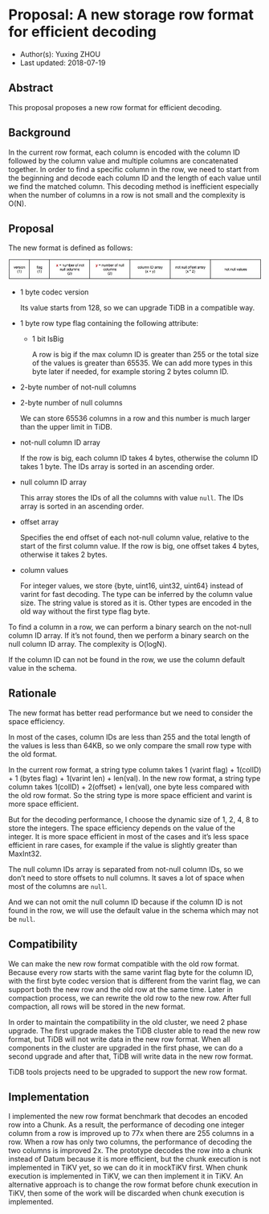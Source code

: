 
# Proposal: A new storage row format for efficient decoding

- Author(s):     Yuxing ZHOU
- Last updated:  2018-07-19

## Abstract

This proposal proposes a new row format for efficient decoding.

## Background

In the current row format, each column is encoded with the column ID followed by the column value and multiple columns are concatenated together. In order to find a specific column in the row, we need to start from the beginning and decode each column ID and the length of each value until we find the matched column. This decoding method is inefficient especially when the number of columns in a row is not small and the complexity is O(N).

## Proposal

The new format is defined as follows:

![row-format](./row-format.jpeg)

* 1 byte codec version

    Its value starts from 128, so we can upgrade TiDB in a compatible way.

* 1 byte row type flag containing the following attribute:

	- 1 bit IsBig

        A row is big if the max column ID is greater than 255 or the total size of the values is greater than 65535. We can add more types in this byte later if needed, for example storing 2 bytes column ID.

* 2-byte number of not-null columns

* 2-byte number of null columns

    We can store 65536 columns in a row and this number is much larger than the upper limit in TiDB.

* not-null column ID array

    If the row is big, each column ID takes 4 bytes, otherwise the column ID takes 1 byte. The IDs array is sorted in an ascending order.

* null column ID array

    This array stores the IDs of all the columns with value `null`. The IDs array is sorted in an ascending order.

* offset array

     Specifies the end offset of each not-null column value, relative to the start of the first column value. If the row is big, one offset takes 4 bytes, otherwise it takes 2 bytes.

* column values

    For integer values, we store {byte, uint16, uint32, uint64} instead of varint for fast decoding. The type can be inferred by the column value size.
The string value is stored as it is. Other types are encoded in the old way without the first type flag byte.


To find a column in a row, we can perform a binary search on the not-null column ID array. If it’s not found, then we perform a binary search on the null column ID array.
The complexity is O(logN).

If the column ID can not be found in the row, we use the column default value in the schema.

## Rationale

The new format has better read performance but we need to consider the space efficiency.

In most of the cases, column IDs are less than 255 and the total length of the values is less than 64KB, so we only compare the small row type with the old format.

In the current row format, a string type column takes 1 (varint flag) + 1(colID) + 1 (bytes flag) + 1(varint len) + len(val). In the new row format, a string type column takes 1(colID) + 2(offset) + len(val), one byte less compared with the old row format. So the string type is more space efficient and varint is more space efficient.

But for the decoding performance, I choose the dynamic size of 1, 2, 4, 8 to store the integers. The space efficiency depends on the value of the integer. It is more space efficient in most of the cases and it’s less space efficient in rare cases, for example if the value is slightly greater than MaxInt32.

The null column IDs array is separated from not-null column IDs, so we don’t need to store offsets to null columns. It saves a lot of space when most of the columns are `null`.

And we can not omit the null column ID because if the column ID is not found in the row, we will use the default value in the schema which may not be `null`.

## Compatibility

We can make the new row format compatible with the old row format. Because every row starts with the same varint flag byte for the column ID, with the first byte codec version that is different from the varint flag, we can support both the new row and the old row at the same time. Later in compaction process, we can rewrite the old row to the new row. After full compaction, all rows will be stored in the new format.

In order to maintain the compatibility in the old cluster, we need 2 phase upgrade. The first upgrade makes the TiDB cluster able to read the new row format, but TiDB will not write data in the new row format. When all components in the cluster are upgraded in the first phase, we can do a second upgrade and after that, TiDB will write data in the new row format.

TiDB tools projects need to be upgraded to support the new row format.

## Implementation

I implemented the new row format benchmark that decodes an encoded row into a Chunk. As a result, the performance of decoding one integer column from a row is improved up to 77x when there are 255 columns in a row. When a row has only two columns, the performance of decoding the two columns is improved 2x.
The prototype decodes the row into a chunk instead of Datum because it is more efficient, but the chunk execution is not implemented in TiKV yet, so we can do it in mockTiKV first. When chunk execution is implemented in TiKV, we can then implement it in TiKV. An alternative approach is to change the row format before chunk execution in TiKV, then some of the work will be discarded when chunk execution is implemented.



